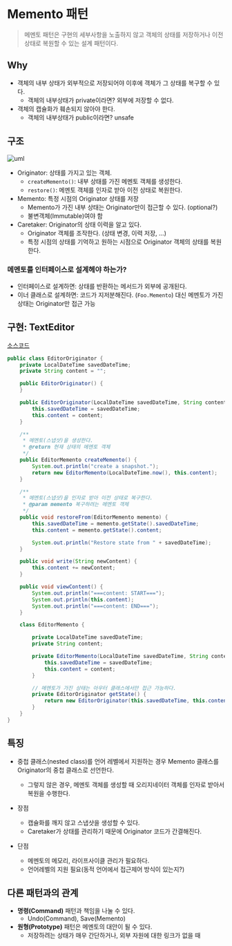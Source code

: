 # Memento 패턴

> 메멘토 패턴은 구현의 세부사항을 노출하지 않고 객체의 상태를 저장하거나 이전 상태로 복원할 수 있는 설계 패턴이다.

## Why

* 객체의 내부 상태가 외부적으로 저장되어야 이후에 객체가 그 상태를 복구할 수 있다.
  * 객체의 내부상태가 private이라면? 외부에 저장할 수 없다.
* 객체의 캡슐화가 훼손되지 않아야 한다.
  * 객체의 내부상태가 public이라면? unsafe

## 구조

![uml](https://upload.wikimedia.org/wikipedia/commons/3/38/W3sDesign_Memento_Design_Pattern_UML.jpg)

* Originator: 상태를 가지고 있는 객체.
  * `createMemento()`: 내부 상태를 가진 메멘토 객체를 생성한다.
  * `restore()`: 메멘토 객체를 인자로 받아 이전 상태로 복원한다.
* Memento: 특정 시점의 Originator 상태를 저장
  * Memento가 가진 내부 상태는 Originator만이 접근할 수 있다. (optional?)
  * 불변객체(Immutable)여야 함
* Caretaker: Originator의 상태 이력을 알고 있다.
  * Originator 객체를 조작한다. (상태 변경, 이력 저장, ...)
  * 특정 시점의 상태를 기억하고 원하는 시점으로 Originator 객체의 상태를 복원한다.

### 메멘토를 인터페이스로 설계헤야 하는가?

* 인터페이스로 설계하면: 상태를 반환하는 메서드가 외부에 공개된다.
* 이너 클래스로 설계하면: 코드가 지저분해진다. (`Foo.Memento`) 대신 메멘토가 가진 상태는 Originator만 접근 가능

## 구현: TextEditor

[소스코드](https://github.com/sshplendid/design-pattern-study/blob/master/src/main/java/shawn/designpattern/memento/EditorOriginator.java)

```java
public class EditorOriginator {
    private LocalDateTime savedDateTime;
    private String content = "";

    public EditorOriginator() {
    }

    public EditorOriginator(LocalDateTime savedDateTime, String content) {
        this.savedDateTime = savedDateTime;
        this.content = content;
    }

    /**
     * 메멘토(스냅샷)을 생성한다.
     * @return 현재 상태의 메멘토 객체
     */
    public EditorMemento createMemento() {
        System.out.println("create a snapshot.");
        return new EditorMemento(LocalDateTime.now(), this.content);
    }

    /**
     * 메멘토(스냅샷)을 인자로 받아 이전 상태로 복구한다.
     * @param memento 복구하려는 메멘토 객체
     */
    public void restoreFrom(EditorMemento memento) {
        this.savedDateTime = memento.getState().savedDateTime;
        this.content = memento.getState().content;

        System.out.println("Restore state from " + savedDateTime);
    }

    public void write(String newContent) {
        this.content += newContent;
    }

    public void viewContent() {
        System.out.println("===content: START===");
        System.out.println(this.content);
        System.out.println("===content: END===");
    }

    class EditorMemento {

        private LocalDateTime savedDateTime;
        private String content;

        private EditorMemento(LocalDateTime savedDateTime, String content) {
            this.savedDateTime = savedDateTime;
            this.content = content;
        }

        // 메멘토가 가진 상태는 아우터 클래스에서만 접근 가능하다.
        private EditorOriginator getState() {
            return new EditorOriginator(this.savedDateTime, this.content);
        }
    }
}
```

## 특징

* 중첩 클래스(nested class)를 언어 레벨에서 지원하는 경우 Memento 클래스를 Originator의 중첩 클래스로 선언한다.
  * 그렇지 않은 경우, 메멘토 객체를 생성할 때 오리지네이터 객체를 인자로 받아서 복원을 수행한다.

* 장점
  * 캡슐화를 깨지 않고 스냅샷을 생성할 수 있다.
  * Caretaker가 상태를 관리하기 때문에 Originator 코드가 간결해진다.
* 단점
  * 메멘토의 메모리, 라이프사이클 관리가 필요하다.
  * 언어레벨의 지원 필요(동적 언어에서 접근제어 방식이 있는지?)

## 다른 패턴과의 관계

* **명령(Command)** 패턴과 책임을 나눌 수 있다.
  * Undo(Command), Save(Memento)
* **원형(Prototype)** 패턴은 메멘토의 대안이 될 수 있다.
  * 저장하려는 상태가 매우 간단하거나, 외부 자원에 대한 링크가 없을 때